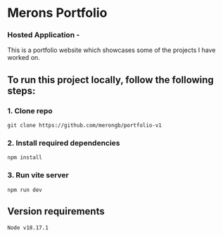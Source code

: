 # Merons Portfolio

### Hosted Application -

This is a portfolio website which showcases some of the projects I have worked on.

## To run this project locally, follow the following steps:

### 1. Clone repo

```
git clone https://github.com/merongb/portfolio-v1
```

### 2. Install required dependencies

```
npm install
```

### 3. Run vite server

```
npm run dev
```

## Version requirements

```
Node v18.17.1
```
